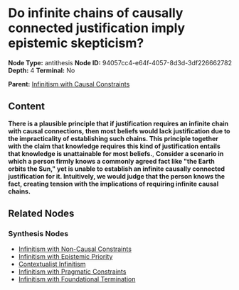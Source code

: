 # Do infinite chains of causally connected justification imply epistemic skepticism?

**Node Type:** antithesis
**Node ID:** 94057cc4-e64f-4057-8d3d-3df226662782
**Depth:** 4
**Terminal:** No

**Parent:** [Infinitism with Causal Constraints](infinitism-with-causal-constraints-synthesis-ea334d3d-a5f3-497d-8cc3-5fd2e7b434b0.md)

## Content

**There is a plausible principle that if justification requires an infinite chain with causal connections, then most beliefs would lack justification due to the impracticality of establishing such chains. This principle together with the claim that knowledge requires this kind of justification entails that knowledge is unattainable for most beliefs.**, **Consider a scenario in which a person firmly knows a commonly agreed fact like "the Earth orbits the Sun," yet is unable to establish an infinite causally connected justification for it. Intuitively, we would judge that the person knows the fact, creating tension with the implications of requiring infinite causal chains.**

## Related Nodes

### Synthesis Nodes

- [Infinitism with Non-Causal Constraints](infinitism-with-non-causal-constraints-synthesis-c007c53f-f8ed-4585-96f4-e2f8f8c8619e.md)
- [Infinitism with Epistemic Priority](infinitism-with-epistemic-priority-synthesis-b851756e-7bcf-47c5-86fa-162f30aeef43.md)
- [Contextualist Infinitism](contextualist-infinitism-synthesis-b10e0018-0775-4b8b-a78a-e619375ff61f.md)
- [Infinitism with Pragmatic Constraints](infinitism-with-pragmatic-constraints-synthesis-094056cd-3608-47be-b8f3-3f4235393642.md)
- [Infinitism with Foundational Termination](infinitism-with-foundational-termination-synthesis-a57fb0c1-e9b5-4515-b254-d772426b8695.md)
